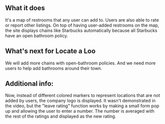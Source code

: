 <div>
  <h2>What it does</h2>

<p>It's a map of restrooms that any user can add to. Users are also able to rate or report other listings. On top of having user-added restrooms on the map, the site displays chains like Starbucks automatically because all Starbucks have an open bathroom policy.</p>

<h2>What's next for Locate a Loo</h2>

<p>We will add more chains with open-bathroom policies. And we need more users to help add bathrooms around their town.</p>

<h2>Additional info:</h2>

<p>Now, instead of different colored markers to represent locations that are not added by users, the company logo is displayed.
It wasn't demonstrated in the video, but the "leave rating" function works by making a small form pop up and allowing the user to enter a number. The number is averaged with the rest of the ratings and displayed as the new rating. </p>

</div>